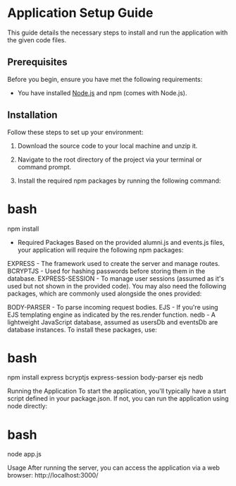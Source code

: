 # Application Setup Guide

This guide details the necessary steps to install and run the application with the given code files.

## Prerequisites

Before you begin, ensure you have met the following requirements:

- You have installed [Node.js](https://nodejs.org/en/download/) and npm (comes with Node.js).

## Installation

Follow these steps to set up your environment:

1. Download the source code to your local machine and unzip it.

2. Navigate to the root directory of the project via your terminal or command prompt.

3. Install the required npm packages by running the following command:

# bash
npm install

- Required Packages
Based on the provided alumni.js and events.js files, your application will require the following npm packages:

EXPRESS - The framework used to create the server and manage routes.
BCRYPTJS - Used for hashing passwords before storing them in the database.
EXPRESS-SESSION - To manage user sessions (assumed as it's used but not shown in the provided code).
You may also need the following packages, which are commonly used alongside the ones provided:

BODY-PARSER - To parse incoming request bodies.
EJS - If you're using EJS templating engine as indicated by the res.render function.
nedb - A lightweight JavaScript database, assumed as usersDb and eventsDb are database instances.
To install these packages, use:

# bash
npm install express bcryptjs express-session body-parser ejs nedb

Running the Application
To start the application, you'll typically have a start script defined in your package.json. If not, you can run the application using node directly:

# bash
node app.js

Usage
After running the server, you can access the application via a web browser:
http://localhost:3000/



